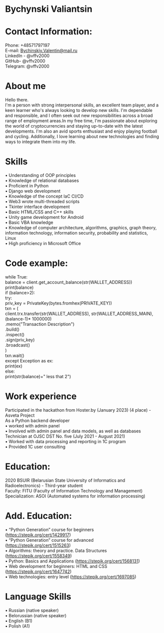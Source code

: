 # Bychynski Valiantsin  

# Contact Information:  
Phone: +48571797197  
E-mail: Bychinskiy.Valentin@mail.ru  
LinkedIn - @vffv2000  
GitHub- @vffv2000  
Telegram: @vffv2000  

# About me
Hello there.  
I'm a person with strong interpersonal skills, an excellent team player, and a keen learner who's always looking to develop new skills. I'm dependable and responsible, and I often seek out new responsibilities across a broad range of employment areas.In my free time, I'm passionate about exploring the world of cryptocurrencies and staying up-to-date with the latest developments. I'm also an avid sports enthusiast and enjoy playing football and cycling. Additionally, I love learning about new technologies and finding ways to integrate them into my life.

# Skills
•	Understanding of OOP principles  
•	Knowledge of relational databases  
•	Proficient in Python  
•	Django web development  
•	Knowledge of the concept IaC CI/CD  
•	Web3 wrote multi-threaded scripts  
•	Tkinter interface development  
•	Basic HTML/CSS and C++ skills  
•	Unity game development for Android  
•	Basic VBA knowledge  
•	Knowledge of computer architecture, algorithms, graphics, graph theory, information technology, information security, probability and statistics, Linux  
•	High proficiency in Microsoft Office  

# Code example:

while True:  
    balance = client.get_account_balance(str(WALLET_ADDRESS))  
    print(balance)  
    if (balance>2):  
        try:  
            priv_key = PrivateKey(bytes.fromhex(PRIVATE_KEY))  
            txn = (  
                client.trx.transfer(str(WALLET_ADDRESS), str(WALLET_ADDRESS_MAIN),(balance-1)* 1000000)  
                .memo("Transaction Description")  
                .build()  
                .inspect()  
                .sign(priv_key)  
                .broadcast()  
            )  
            txn.wait()  
        except Exception as ex:  
            print(ex)  
    else:  
        print(str(balance)+" less that 2")  

# Work experience  
Participated in the hackathon from Hoster.by (January 2023) (4 place) - Asveta Project  
As a Python backend developer    
•	worked with admin panel   
•	Involved with admin panel and data models, as well as databases  
Technician at OJSC DST No. five (July 2021 - August 2021)  
•	Worked with data processing and reporting in 1C program  
•	Provided 1C user consulting  

# Education:  
2020 BSUIR (Belarusian State University of Informatics and Radioelectronics) - Third-year student  
Faculty: FITU (Faculty of Information Technology and Management)  
Specialization: ASOI (Automated systems for information processing)  

# Add. Education:  
•	“Python Generation” course for beginners (https://stepik.org/cert/1429917)  
•	“Python Generation” course for advanced (https://stepik.org/cert/1515263)  
•	Algorithms: theory and practice. Data Structures (https://stepik.org/cert/1558349)  
•	Python: Basics and Applications (https://stepik.org/cert/1568131)  
•	Web development for beginners: HTML and CSS (https://stepik.org/cert/1647742)  
•	Web technologies: entry level (https://stepik.org/cert/1697085)  

# Language Skills  
•	Russian (native speaker)  
•	Belorussian (native speaker)  
•	English (B1)  
•	Polish (A1)  
